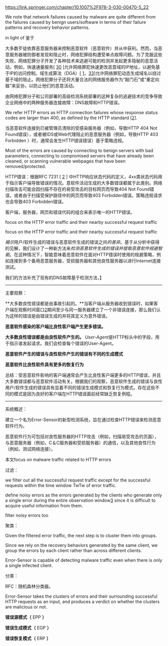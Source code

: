 <https://link.springer.com/chapter/10.1007%2F978-3-030-00470-5_22>

We note that network failures caused by malware are quite different from the failures caused by benign users/software in terms of their failure patterns and recovery behavior patterns.

in light of 鉴于

大多数歹徒依靠恶意服务器来控制恶意软件（恶意软件）并从中获利。然而，当恶意服务器被防御者发现和阻止时，网络犯罪结构遭受单点故障问题。为了克服这些失败，网络犯罪分子开发了各种技术来逃避可能的检测并发起更多隐秘的恶意活动。例如，快速通量服务[ [30](https://link.springer.com/chapter/10.1007%2F978-3-030-00470-5_22#CR30) ]允许网络罪犯快速更改恶意域的IP地址，以避免基于IP的访问控制。域生成算法（DGA）[ [1](https://link.springer.com/chapter/10.1007%2F978-3-030-00470-5_22#CR1)，[33](https://link.springer.com/chapter/10.1007%2F978-3-030-00470-5_22#CR33)]允许网络罪犯动态生成域名以绕过基于域的阻止。网络犯罪分子还将大量合法的网络服务器作为“敲门石”或“重定向器”来妥协，以防止他们的恶意活动。

由网络犯罪分子和公司部署的高级检测系统部署的这种复杂的逃避技术的竞争导致企业网络中的两种服务器连接故障：DNS故障和HTTP错误。

We refer HTTP errors as HTTP connection failures whose response status codes are larger than 400, as defined by the HTTP standard [[2](https://link.springer.com/chapter/10.1007%2F978-3-030-00470-5_22#CR2)].

当恶意软件连接到已被管理员清除的受感染服务器（例如，导致HTTP 404 Not Found错误），或者被IDS或Web代理阻止的恶意服务器（例如，导致HTTP 403 Forbidden ）时，通常会发生HTTP错误错误）基于策略违规。

 Most of the errors are caused by connecting to benign servers with bad parameters, connecting to compromised servers that have already been cleaned, or scanning vulnerable webpages that have been removed/protected. 

HTTP错误：根据RFC 7231 [ [2](https://link.springer.com/chapter/10.1007%2F978-3-030-00470-5_22#CR2) ] 中HTTP响应状态代码的定义，4xx类状态代码用于指示客户端导致错误的情况。意软件活动生成的大多数错误都属于此类别。网络扫描攻击可能会因扫描不存在的易受攻击的目标网页而导致404 Not Found错误，或者由于扫描受保护路径中的网页而导致403 Forbidden错误。策略违规请求也会导致403 Forbidden错误。

客户端，服务器，网页和错误代码的组合来表示唯一的HTTP错误。

focus on the HTTP error traffic and their nearby successful request traffic

focus on the HTTP error traffic and their nearby successful request traffic

*揭示*用户/软件生成的错误与恶意软件生成的错误之间*的差异*。基于从分析中获得的见解，我们设计了一种新方法来*检测恶意软件生成的错误并提取恶意软件规避智能*。在这种情况下，智能意味着恶意软件在面对HTTP错误时使用的规避策略，例如连接到多个备用恶意服务器，受损服务器和其他良性服务器以进行Internet连接测试。

我们的方法补充了现有的DNS故障基于检测方法，】

---

主要观察：

**大多数良性错误都是由事故引起的。**当客户端从服务器收到错误时，如果客户端在观察时间窗口[2](https://link.springer.com/chapter/10.1007%2F978-3-030-00470-5_22#Fn2)期间至少与同一服务器建立了一个非错误连接，那么我们认为这样的错误是由错误生成的并将其定义为意外错误。

**恶意软件感染的客户端比良性客户端产生更多错误。**

**大多数良性错误都是由良性软件产生的。** *User-Agent*是HTTP标头中的字段，用于指示谁发起请求。我们会检查每个错误的User-Agent。

**恶意软件产生的错误与良性软件产生的错误有不同的生成模式**

**恶意软件比良性软件具有更多的恢复行为**

总结：受恶意软件影响的客户端通常会产生比良性客户端更多的HTTP错误，并且大多数错误都与恶意软件活动有关。根据我们的观察，恶意软件生成的错误与良性用户/软件生成的错误具有显着不同的错误生成模式和恢复行为模式。存在这些不同的模式是因为良好的客户端在HTTP错误面前经常缺乏恢复例程。

---

系统概述：

建立一个名为Error-Sensor的新型检测系统，旨在通过检查HTTP错误来检测恶意软件行为。

恶意软件行为可包括对良性服务器的HTTP攻击（例如，扫描易受攻击的页面），与恶意服务器（例如，C＆C服务器和受损服务器）的通信，以及其他良性行为（例如，测试网络连接）。

本文focus on malware traffic related to HTTP errors

过滤：

we filter out all the successful request traffic except for the successful requests within the time window TwTw of error traffic. 

define noisy errors as the errors generated by the clients who generate only a single error during the entire observation window[3](https://link.springer.com/chapter/10.1007%2F978-3-030-00470-5_22#Fn3) since it is difficult to acquire useful information from them. 

filter noisy errors too

聚类：

Given the filtered error traffic, the next step is to cluster them into groups.

Since we rely on the recovery behaviors generated by the same client, we group the errors by each client rather than across different clients.

 Error-Sensor is capable of detecting malware traffic even when there is only a single infected client.

分类：

RFC：随机森林分类器。

 Error-Sensor takes the clusters of errors and their surrounding successful HTTP requests as an input, and produces a verdict on whether the clusters are malicious or not.

**错误源模式（** EPP **）**

**错误生成模式（** EGP **）**

**错误恢复模式（** ERP **）**

